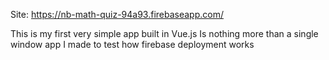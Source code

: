 Site: https://nb-math-quiz-94a93.firebaseapp.com/

This is my first very simple app built in Vue.js
Is nothing more than a single window app I made to test how firebase deployment works
